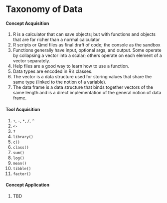 # Taxonomy of Data

#### Concept Acquisition

1. R is a calculator that can save objects; but with functions and objects that are far richer than a normal calculator
1. R scripts or Qmd files as final draft of code; the console as the sandbox
1. Functions generally have input, optional args, and output. Some operate by collapsing a vector into a scalar; others operate on each element of a vector separately.
1. Help files are a good way to learn how to use a function.
1. Data types are encoded in R’s classes.
1. The vector is a data structure used for storing values that share the same type (linked to the notion of a variable).
1. The data frame is a data structure that binds together vectors of the same length and is a direct implementation of the general notion of data frame.


#### Tool Acquisition

1. `+`, `-`, `*`, `/`, `^`
1. `<-`
1. `?`
1. `library()`
1. `c()`
1. `class()`
1. `sum()`
1. `log()`
1. `mean()`
1. `tibble()`
1. `factor()`


#### Concept Application

1. TBD

